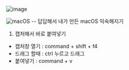 ![image](https://github.com/user-attachments/assets/7c4d4c86-2ea3-47a9-afd3-8d103ddf3a1d)

![macOS](https://img.shields.io/badge/mac%20os-000000?style=for-the-badge&logo=macos&logoColor=F0F0F0)
-- 답답해서 내가 만든 macOS 익숙해지기

1. 캡처해서 바로 붙여넣기
- 캡처창 열기 : command + shift + f4
- 드래그 할때 : ctrl 누르고 드래그
- 붙여넣기 : command + v
